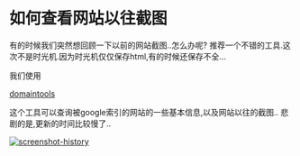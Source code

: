 # 如何查看网站以往截图

有的时候我们突然想回顾一下以前的网站截图..怎么办呢? 推荐一个不错的工具.这次不是时光机.因为时光机仅仅保存html,有的时候还保存不全... 

我们使用

[domaintools](http://promiseforever.com/redirect?url=http%3A%2F%2Fwww.domaintools.com%2Fresearch%2Fscreenshot-history%2Fpromiseforever.com%2F&key=011964eee9b6db79d1910daa723be926)

这个工具可以查询被google索引的网站的一些基本信息,以及网站以往的截图.. 悲剧的是,更新的时间比较慢了..

[![screenshot-history](https://attachment.soulteary.com/2012/03/12/screenshot-history.jpg "screenshot-history")](https://attachment.soulteary.com/2012/03/12/screenshot-history.jpg)

